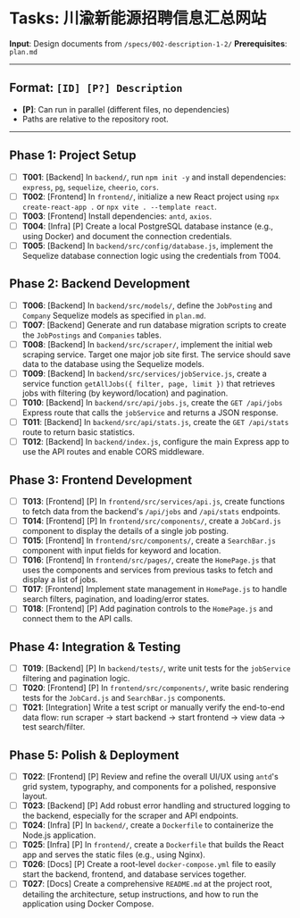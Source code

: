 # Tasks: 川渝新能源招聘信息汇总网站

**Input**: Design documents from `/specs/002-description-1-2/`
**Prerequisites**: `plan.md`

---

## Format: `[ID] [P?] Description`
- **[P]**: Can run in parallel (different files, no dependencies)
- Paths are relative to the repository root.

---

## Phase 1: Project Setup
- [ ] **T001**: [Backend] In `backend/`, run `npm init -y` and install dependencies: `express`, `pg`, `sequelize`, `cheerio`, `cors`.
- [ ] **T002**: [Frontend] In `frontend/`, initialize a new React project using `npx create-react-app .` or `npx vite . --template react`.
- [ ] **T003**: [Frontend] Install dependencies: `antd`, `axios`.
- [ ] **T004**: [Infra] [P] Create a local PostgreSQL database instance (e.g., using Docker) and document the connection credentials.
- [ ] **T005**: [Backend] In `backend/src/config/database.js`, implement the Sequelize database connection logic using the credentials from T004.

## Phase 2: Backend Development
- [ ] **T006**: [Backend] In `backend/src/models/`, define the `JobPosting` and `Company` Sequelize models as specified in `plan.md`.
- [ ] **T007**: [Backend] Generate and run database migration scripts to create the `JobPostings` and `Companies` tables.
- [ ] **T008**: [Backend] In `backend/src/scraper/`, implement the initial web scraping service. Target one major job site first. The service should save data to the database using the Sequelize models.
- [ ] **T009**: [Backend] In `backend/src/services/jobService.js`, create a service function `getAllJobs({ filter, page, limit })` that retrieves jobs with filtering (by keyword/location) and pagination.
- [ ] **T010**: [Backend] In `backend/src/api/jobs.js`, create the `GET /api/jobs` Express route that calls the `jobService` and returns a JSON response.
- [ ] **T011**: [Backend] In `backend/src/api/stats.js`, create the `GET /api/stats` route to return basic statistics.
- [ ] **T012**: [Backend] In `backend/index.js`, configure the main Express app to use the API routes and enable CORS middleware.

## Phase 3: Frontend Development
- [ ] **T013**: [Frontend] [P] In `frontend/src/services/api.js`, create functions to fetch data from the backend's `/api/jobs` and `/api/stats` endpoints.
- [ ] **T014**: [Frontend] [P] In `frontend/src/components/`, create a `JobCard.js` component to display the details of a single job posting.
- [ ] **T015**: [Frontend] In `frontend/src/components/`, create a `SearchBar.js` component with input fields for keyword and location.
- [ ] **T016**: [Frontend] In `frontend/src/pages/`, create the `HomePage.js` that uses the components and services from previous tasks to fetch and display a list of jobs.
- [ ] **T017**: [Frontend] Implement state management in `HomePage.js` to handle search filters, pagination, and loading/error states.
- [ ] **T018**: [Frontend] [P] Add pagination controls to the `HomePage.js` and connect them to the API calls.

## Phase 4: Integration & Testing
- [ ] **T019**: [Backend] [P] In `backend/tests/`, write unit tests for the `jobService` filtering and pagination logic.
- [ ] **T020**: [Frontend] [P] In `frontend/src/components/`, write basic rendering tests for the `JobCard.js` and `SearchBar.js` components.
- [ ] **T021**: [Integration] Write a test script or manually verify the end-to-end data flow: run scraper -> start backend -> start frontend -> view data -> test search/filter.

## Phase 5: Polish & Deployment
- [ ] **T022**: [Frontend] [P] Review and refine the overall UI/UX using `antd`'s grid system, typography, and components for a polished, responsive layout.
- [ ] **T023**: [Backend] [P] Add robust error handling and structured logging to the backend, especially for the scraper and API endpoints.
- [ ] **T024**: [Infra] [P] In `backend/`, create a `Dockerfile` to containerize the Node.js application.
- [ ] **T025**: [Infra] [P] In `frontend/`, create a `Dockerfile` that builds the React app and serves the static files (e.g., using Nginx).
- [ ] **T026**: [Docs] [P] Create a root-level `docker-compose.yml` file to easily start the backend, frontend, and database services together.
- [ ] **T027**: [Docs] Create a comprehensive `README.md` at the project root, detailing the architecture, setup instructions, and how to run the application using Docker Compose.
